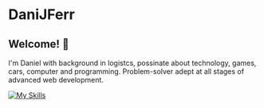 # DaniJFerr

## Welcome! 👋

I'm Daniel with background in logistcs, possinate about technology, games, cars, computer and programming. Problem-solver adept at all stages of advanced web development.

[![My Skills](https://skillicons.dev/icons?i=js,html,css,react,nextjs,nodejs,npm,sass,tailwind,materialui,babel,vite,webpack,wordpress,figma)](https://skillicons.dev)
